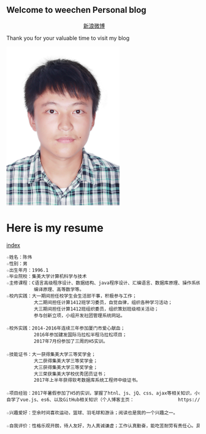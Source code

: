## Welcome to weechen Personal blog     
                                                    [新浪微博](http://weibo.com/weechen233 "weechen个人微博")

Thank you for your valuable time to visit my blog

![GitHub Logo](/白底彩照.JPG)

# Here is my resume
[index](/html/index.html)

```markdown
☆姓名：陈伟                       
☆性别：男
☆出生年月：1996.1
☆毕业院校：集美大学计算机科学与技术
☆主修课程：C语言高级程序设计、数据结构、java程序设计、汇编语言、数据库原理、操作系统、算法设计、
          编译原理、高等数学等。
☆校内实践：大一期间担任校学生会生活部干事，积极参与工作；
          大二期间担任计算1412班学习委员，自觉自律，组织各种学习活动；
          大三期间担任计算1412班组织委员，组织策划班级相关活动；
          参与创新立项，小组开发社团管理系统网站。
          
☆校外实践：2014-2016年连续三年参加厦门市爱心献血；
          2016年参加建发国际马拉松半程马拉松项目；
          2017年7月份参加了三周的H5实训。
          
☆技能证书：大一获得集美大学三等奖学金；
          大二获得集美大学三等奖学金；
          大三获得集美大学三等奖学金；
          大三荣获集美大学校优秀团员证书；
          2017年上半年获得软考数据库系统工程师中级证书。

☆项目经验：2017年暑假参加了H5的实训，掌握了htnl、js、jQ、css、ajax等相关知识，小组形式完成了一个web端和微信端的小游戏。（游戏名：水果老虎机   http://47.93.25.241/student/zzx9/tiger/login/login.html）；
自学了vue.js、es6、以及GitHub相关知识（个人博客主页：                https://weechen233.github.io/）；
          
☆兴趣爱好：空余时间喜欢运动，篮球、羽毛球和游泳；阅读也是我的一个兴趣之一。

☆自我评价：性格乐观开朗，待人友好，为人真诚谦虚；工作认真勤奋，能吃苦耐劳有责任心。具有亲和力平易  近人，善于与人沟通。希望找到一个适合我的平台让我发挥自己的优势，能为贵公司创造价值的同时提升自己。

```


